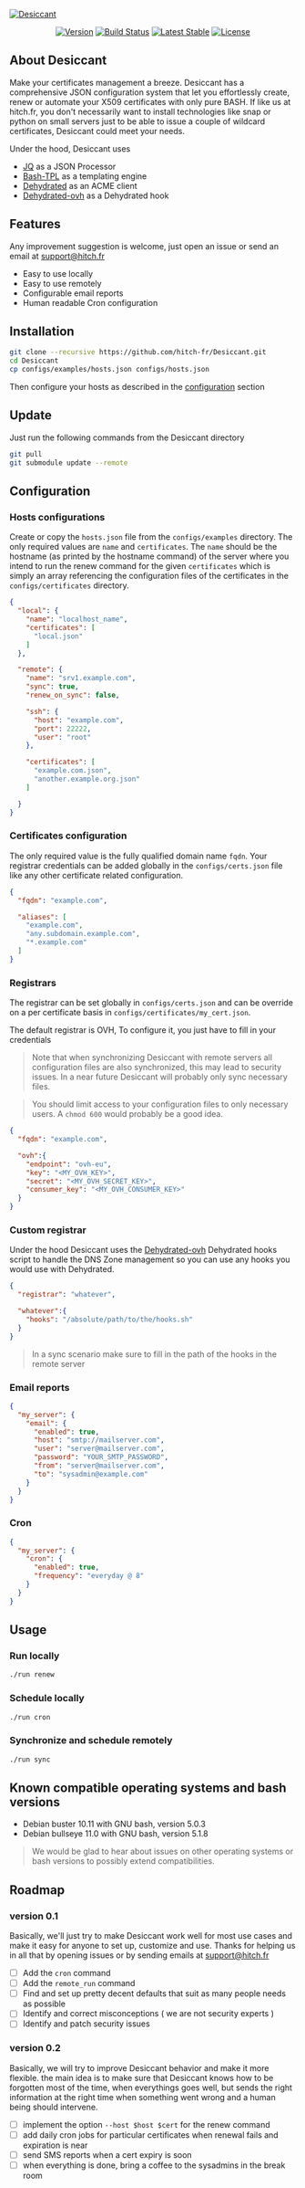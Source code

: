 [![Desiccant](./assets/desiccant.svg)](https://hitch.fr)

<p align="center">
  <a href="https://hitch.fr"><img src="./assets/version.svg" alt="Version"></a>
  <a href="https://hitch.fr"><img src="./assets/build_passing.svg" alt="Build Status"></a>
  <a href="https://hitch.fr"><img src="./assets/status_unstable.svg" alt="Latest Stable"></a>
  <a href="https://hitch.fr"><img src="./assets/license.svg" alt="License"></a>
</p>

## About Desiccant

Make your certificates management a breeze. Desiccant has a comprehensive JSON configuration system that let you effortlessly create, renew or automate your X509 certificates with only pure BASH. If like us at hitch.fr, you don't necessarily want to install technologies like snap or python on small servers just to be able to issue a couple of wildcard certificates, Desiccant could meet your needs.

Under the hood, Desiccant uses

- [JQ](https://github.com/stedolan/jq.git) as a JSON Processor
- [Bash-TPL](https://github.com/TekWizely/bash-tpl.git) as a templating engine
- [Dehydrated](https://github.com/dehydrated-io/dehydrated.git) as an ACME client
- [Dehydrated-ovh](https://github.com/hitch-fr/dehydrated-ovh.git) as a Dehydrated hook

## Features

Any improvement suggestion is welcome, just open an issue or send an email at [support@hitch.fr](mailto:support@hitch.fr)

- Easy to use locally
- Easy to use remotely
- Configurable email reports
- Human readable Cron configuration

## Installation

```bash
git clone --recursive https://github.com/hitch-fr/Desiccant.git
cd Desiccant
cp configs/examples/hosts.json configs/hosts.json
```

Then configure your hosts as described in the [configuration](#configuration) section

## Update

Just run the following commands from the Desiccant directory

```bash
git pull
git submodule update --remote
```

## Configuration

### Hosts configurations

Create or copy the `hosts.json` file from the `configs/examples` directory.
The only required values are `name` and `certificates`. The `name` should be the hostname (as printed by the hostname command) of the server where you intend to run the renew command for the given `certificates` which is simply an array referencing the configuration files of the certificates in the `configs/certificates` directory.

```json
{
  "local": {
    "name": "localhost_name",
    "certificates": [
      "local.json"
    ]
  },

  "remote": {
    "name": "srv1.example.com",
    "sync": true,
    "renew_on_sync": false,

    "ssh": {
      "host": "example.com",
      "port": 22222,
      "user": "root"
    },

    "certificates": [
      "example.com.json",
      "another.example.org.json"
    ]

  }
}
```

### Certificates configuration

The only required value is the fully qualified domain name `fqdn`. Your registrar credentials can be added globally in the `configs/certs.json` file like any other certificate related configuration.

```json
{
  "fqdn": "example.com",

  "aliases": [
    "example.com",
    "any.subdomain.example.com",
    "*.example.com"
  ]
}
```

### Registrars

The registrar can be set globally in `configs/certs.json` and can be override on a per certificate basis in `configs/certificates/my_cert.json`.

The default registrar is OVH, To configure it, you just have to fill in your credentials

> Note that when synchronizing Desiccant with remote servers all configuration files are also synchronized, this may lead to security issues. In a near future Desiccant will probably only sync necessary files.

> You should limit access to your configuration files to only necessary users. A `chmod 600` would probably be a good idea.

```json
{
  "fqdn": "example.com",

  "ovh":{
    "endpoint": "ovh-eu",
    "key": "<MY_OVH_KEY>",
    "secret": "<MY_OVH_SECRET_KEY>",
    "consumer_key": "<MY_OVH_CONSUMER_KEY>"
  }
}
```

### Custom registrar

Under the hood Desiccant uses the [Dehydrated-ovh](https://github.com/hitch-fr/dehydrated-ovh.git) Dehydrated hooks script to handle the DNS Zone management so you can use any hooks you would use with Dehydrated. 

```json
{
  "registrar": "whatever",

  "whatever":{
    "hooks": "/absolute/path/to/the/hooks.sh"
  }
}
```

> In a sync scenario make sure to fill in the path of the hooks in the remote server

### Email reports
```json
{
  "my_server": {
    "email": {
      "enabled": true,
      "host": "smtp://mailserver.com",
      "user": "server@mailserver.com",
      "password": "YOUR_SMTP_PASSWORD",
      "from": "server@mailserver.com",
      "to": "sysadmin@example.com"
    }
  }
}
```

### Cron
```json
{
  "my_server": {
    "cron": {
      "enabled": true,
      "frequency": "everyday @ 8"
    }
  }
}
```

## Usage

### Run locally
```bash
./run renew
```

### Schedule locally
```bash
./run cron
```

### Synchronize and schedule remotely
```bash
./run sync
```

## Known compatible operating systems and bash versions

- Debian buster 10.11 with GNU bash, version 5.0.3
- Debian bullseye 11.0 with GNU bash, version 5.1.8

> We would be glad to hear about issues on other operating systems or bash versions to possibly extend compatibilities.

## Roadmap

### version 0.1

Basically, we'll just try to make Desiccant work well for most use cases and make it easy for anyone to set up, customize and use. Thanks for helping us in all that by opening issues or by sending emails at [support@hitch.fr](mailto:support@hitch.fr)

- [ ] Add the `cron` command
- [ ] Add the `remote_run` command
- [ ] Find and set up pretty decent defaults that suit as many people needs as possible
- [ ] Identify and correct misconceptions ( we are not security experts )
- [ ] Identify and patch security issues

### version 0.2

Basically, we will try to improve Desiccant behavior and make it more flexible. the main idea is to make sure that Desiccant knows how to be forgotten most of the time, when everythings goes well, but sends the right information at the right time when something went wrong and a human being should intervene.

- [ ] implement the option `--host $host $cert` for the renew command
- [ ] add daily cron jobs for particular certificates when renewal fails and expiration is near
- [ ] send SMS reports when a cert expiry is soon
- [ ] when everything is done, bring a coffee to the sysadmins in the break room